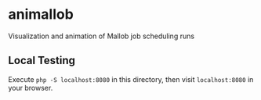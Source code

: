 # animallob
Visualization and animation of Mallob job scheduling runs

## Local Testing

Execute `php -S localhost:8080` in this directory, then visit `localhost:8080` in your browser.
